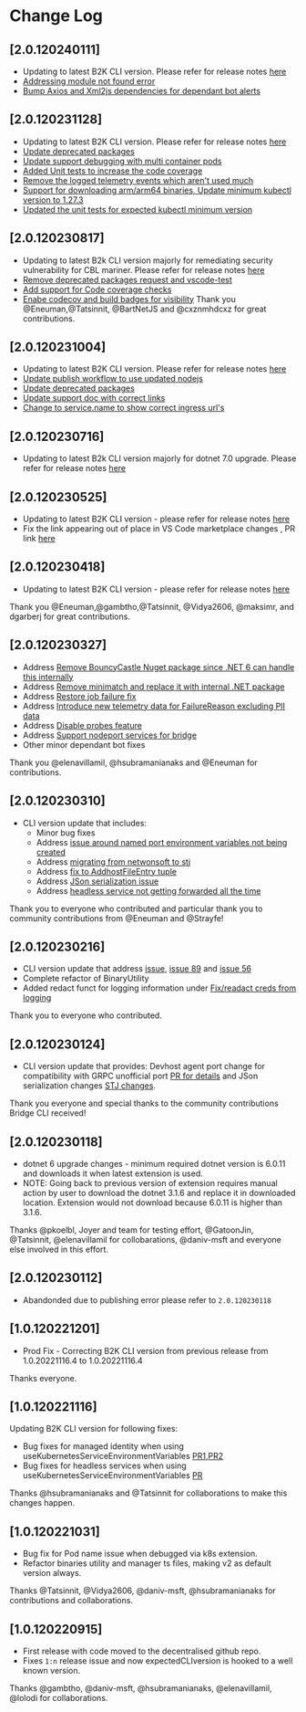 # Change Log

## [2.0.120240111]
- Updating to latest B2K CLI version. Please refer for release notes [here](TBD)
- [Addressing module not found error](https://github.com/Azure/vscode-bridge-to-kubernetes/pull/85)
- [Bump Axios and Xml2js dependencies for dependant bot alerts](https://github.com/Azure/vscode-bridge-to-kubernetes/pull/87)

## [2.0.120231128]
- Updating to latest B2K CLI version. Please refer for release notes [here](https://github.com/Azure/Bridge-To-Kubernetes/blob/main/CHANGELOG.md#10202311273)
- [Update deprecated packages](https://github.com/Azure/vscode-bridge-to-kubernetes/pull/64)
- [Update support debugging with multi container pods](https://github.com/Azure/vscode-bridge-to-kubernetes/pull/71)
- [Added Unit tests to increase the code coverage](https://github.com/Azure/vscode-bridge-to-kubernetes/pull/73)
- [Remove the logged telemetry events which aren't used much](https://github.com/Azure/vscode-bridge-to-kubernetes/pull/74)
- [Support for downloading arm/arm64 binaries, Update minimum kubectl version to 1.27.3](https://github.com/Azure/vscode-bridge-to-kubernetes/pull/76)
- [Updated the unit tests for expected kubectl minimum version](https://github.com/Azure/vscode-bridge-to-kubernetes/pull/78)

## [2.0.120230817]
- Updating to latest B2k CLI version majorly for remediating security vulnerability for CBL mariner. Please refer for release notes [here](https://github.com/Azure/Bridge-To-Kubernetes/blob/main/CHANGELOG.md#10202308112)
- [Remove deprecated packages request and vscode-test](https://github.com/Azure/vscode-bridge-to-kubernetes/pull/60)
- [Add support for Code coverage checks](https://github.com/Azure/vscode-bridge-to-kubernetes/pull/62)
- [Enabe codecov and build badges for visibility](https://github.com/Azure/vscode-bridge-to-kubernetes/pull/63)
Thank you @Eneuman,@Tatsinnit, @BartNetJS and @cxznmhdcxz for great contributions.

## [2.0.120231004]
- Updating to latest B2K CLI version. Please refer for release notes [here](https://github.com/Azure/Bridge-To-Kubernetes/blob/main/CHANGELOG.md#10202309272)
- [Update publish workflow to use updated nodejs](https://github.com/Azure/vscode-bridge-to-kubernetes/pull/67)
- [Update deprecated packages](https://github.com/Azure/vscode-bridge-to-kubernetes/pull/68)
- [Update support doc with correct links](https://github.com/Azure/vscode-bridge-to-kubernetes/pull/69)
- [Change to service.name to show correct ingress url's](https://github.com/Azure/vscode-bridge-to-kubernetes/pull/72)

## [2.0.120230716]
- Updating to latest B2k CLI version majorly for dotnet 7.0 upgrade. Please refer for release notes [here](https://github.com/Azure/Bridge-To-Kubernetes/blob/main/CHANGELOG.md#10202307061)
## [2.0.120230525]
- Updating to latest B2K CLI version - please refer for release notes [here](https://github.com/Azure/Bridge-To-Kubernetes/blob/main/CHANGELOG.md#10202305251)
- Fix the link appearing out of place in VS Code marketplace changes , PR link [here](https://github.com/Azure/vscode-bridge-to-kubernetes/pull/48)
## [2.0.120230418]
- Updating to latest B2K CLI version - please refer for release notes [here](https://github.com/Azure/Bridge-To-Kubernetes/blob/main/CHANGELOG.md#10202304181)

Thank you @Eneuman,@gambtho,@Tatsinnit, @Vidya2606, @maksimr, and dgarberj for great contributions.
## [2.0.120230327]
- Address [Remove BouncyCastle Nuget package since .NET 6 can handle this internally](https://github.com/Azure/Bridge-To-Kubernetes/pull/183)
- Address [Remove minimatch and replace it with internal .NET package](https://github.com/Azure/Bridge-To-Kubernetes/pull/184)
- Address [Restore job failure fix](https://github.com/Azure/Bridge-To-Kubernetes/pull/203)
- Address [Introduce new telemetry data for FailureReason excluding PII data](https://github.com/Azure/Bridge-To-Kubernetes/pull/208)
- Address [Disable probes feature](https://github.com/Azure/Bridge-To-Kubernetes/pull/164)
- Address [Support nodeport services for bridge](https://github.com/Azure/Bridge-To-Kubernetes/pull/206)
- Other minor dependant bot fixes

Thank you @elenavillamil, @hsubramanianaks and @Eneuman for contributions.

## [2.0.120230310]

* CLI version update that includes:
  - Minor bug fixes
  - Address [issue around named port environment variables not being created](https://github.com/Azure/Bridge-To-Kubernetes/issues/165) 
  - Address [migrating from netwonsoft to stj](https://github.com/Azure/Bridge-To-Kubernetes/issues/134)
  - Address [fix to AddhostFileEntry tuple](https://github.com/Azure/Bridge-To-Kubernetes/issues/135)
  - Address [JSon serialization issue](https://github.com/Azure/Bridge-To-Kubernetes/issues/55)
  - Address [headless service not getting forwarded all the time](https://github.com/Azure/Bridge-To-Kubernetes/issues/167)

Thank you to everyone who contributed and particular thank you to community contributions from @Eneuman and @Strayfe!

## [2.0.120230216]

* CLI version update that address [issue](https://github.com/Azure/Bridge-To-Kubernetes/issues/162), [issue 89](https://github.com/Azure/Bridge-To-Kubernetes/issues/89) and [issue 56](https://github.com/Azure/Bridge-To-Kubernetes/issues/56)
* Complete refactor of BinaryUtility
* Added redact funct for logging information under [Fix/readact creds from logging](https://github.com/Azure/vscode-bridge-to-kubernetes/commit/73bc3d8218c47eacadadc23d59a5f442346ef28e)

Thank you to everyone who contributed.

## [2.0.120230124]

* CLI version update that provides: Devhost agent port change for compatibility with GRPC unofficial port [PR for details](https://github.com/Azure/Bridge-To-Kubernetes/pull/129) and JSon serialization changes [STJ changes](https://github.com/Azure/Bridge-To-Kubernetes/pull/124).

Thank you everyone and special thanks to the community contributions Bridge CLI received!
 
## [2.0.120230118]

* dotnet 6 upgrade changes - minimum required dotnet version is 6.0.11 and downloads it when latest extension is used. 
* NOTE: Going back to previous version of extension requires manual action by user to download the dotnet 3.1.6 and replace it in downloaded location. Extension would not download because 6.0.11 is higher than 3.1.6. 

Thanks @pkoelbl, Joyer and team for testing effort, @GatoonJin, @Tatsinnit, @elenavillamil for collobarations, @daniv-msft and everyone else involved in this effort.

## [2.0.120230112]

* Abandonded due to publishing error please refer to `2.0.120230118` 

## [1.0.120221201]
* Prod Fix - Correcting B2K CLI version from previous release from 1.0.20221116.4 to 1.0.20221116.4

Thanks everyone.

## [1.0.120221116]
Updating B2K CLI version for following fixes:
* Bug fixes for managed identity when using useKubernetesServiceEnvironmentVariables [PR1](https://github.com/Azure/Bridge-To-Kubernetes/pull/88),[PR2](https://github.com/Azure/Bridge-To-Kubernetes/pull/93)
* Bug fixes for headless services when using useKubernetesServiceEnvironmentVariables [PR](https://github.com/Azure/Bridge-To-Kubernetes/pull/78)

Thanks @hsubramanianaks and @Tatsinnit for collaborations to make this changes happen.

## [1.0.120221031]

* Bug fix for Pod name issue when debugged via k8s extension.
* Refactor binaries utility and manager ts files, making v2 as default version always.

Thanks @Tatsinnit, @Vidya2606, @daniv-msft, @hsubramanianaks for contributions and collaborations.

## [1.0.120220915]

* First release with code moved to the decentralised github repo.
* Fixes `1:n` release issue and now expectedCLIversion is hooked to a well known version.

Thanks @gambtho, @daniv-msft, @hsubramanianaks, @elenavillamil, @lolodi for collaborations.
